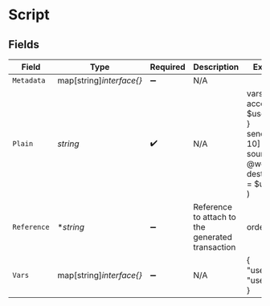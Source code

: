 # Script


## Fields

| Field                                                                            | Type                                                                             | Required                                                                         | Description                                                                      | Example                                                                          |
| -------------------------------------------------------------------------------- | -------------------------------------------------------------------------------- | -------------------------------------------------------------------------------- | -------------------------------------------------------------------------------- | -------------------------------------------------------------------------------- |
| `Metadata`                                                                       | map[string]*interface{}*                                                         | :heavy_minus_sign:                                                               | N/A                                                                              |                                                                                  |
| `Plain`                                                                          | *string*                                                                         | :heavy_check_mark:                                                               | N/A                                                                              | vars {<br/>account $user<br/>}<br/>send [COIN 10] (<br/>	source = @world<br/>	destination = $user<br/>)<br/> |
| `Reference`                                                                      | **string*                                                                        | :heavy_minus_sign:                                                               | Reference to attach to the generated transaction                                 | order_1234                                                                       |
| `Vars`                                                                           | map[string]*interface{}*                                                         | :heavy_minus_sign:                                                               | N/A                                                                              | {<br/>"user": "users:042"<br/>}                                                  |